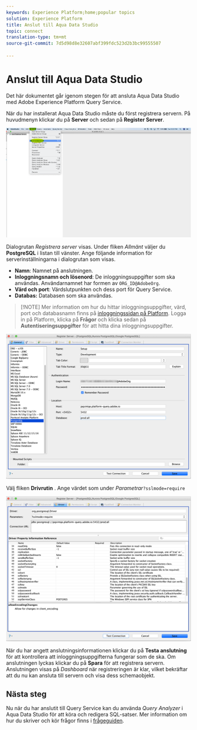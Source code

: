 ```yaml
---
keywords: Experience Platform;home;popular topics
solution: Experience Platform
title: Anslut till Aqua Data Studio
topic: connect
translation-type: tm+mt
source-git-commit: 7d5d98d8e32607abf399fdc523d2b3bc99555507

---
```



# Anslut till Aqua Data Studio

Det här dokumentet går igenom stegen för att ansluta Aqua Data Studio med Adobe Experience Platform Query Service.

När du har installerat Aqua Data Studio måste du först registrera servern. På huvudmenyn klickar du på **Server** och sedan på **Register Server**.

![](../images/clients/aqua-data-studio/register-server.png)

Dialogrutan *Registrera server* visas. Under fliken *Allmänt* väljer du **PostgreSQL** i listan till vänster. Ange följande information för serverinställningarna i dialogrutan som visas.

- **Namn**: Namnet på anslutningen.
- **Inloggningsnamn och lösenord**: De inloggningsuppgifter som ska användas. Användarnamnet har formen av `ORG_ID@AdobeOrg`.
- **Värd och port**: Värdslutpunkten och dess port för Query Service.
- **Databas:** Databasen som ska användas.

>[!NOTE] Mer information om hur du hittar inloggningsuppgifter, värd, port och databasnamn finns på [inloggningssidan på Platform](https://platform.adobe.com/query/configuration). Logga in på Platform, klicka på **Frågor** och klicka sedan på **Autentiseringsuppgifter** för att hitta dina inloggningsuppgifter.

![](../images/clients/aqua-data-studio/register-server-general-tab.png)

Välj fliken **Drivrutin** . Ange värdet som under *Parametrar*`?sslmode=require`

![](../images/clients/aqua-data-studio/register-server-driver-tab.png)

När du har angett anslutningsinformationen klickar du på **Testa anslutning** för att kontrollera att inloggningsuppgifterna fungerar som de ska. Om anslutningen lyckas klickar du på **Spara** för att registrera servern. Anslutningen visas på *Dashboard* när registreringen är klar, vilket bekräftar att du nu kan ansluta till servern och visa dess schemaobjekt.

## Nästa steg

Nu när du har anslutit till Query Service kan du använda *Query Analyzer* i Aqua Data Studio för att köra och redigera SQL-satser. Mer information om hur du skriver och kör frågor finns i [frågeguiden](../creating-queries/creating-queries.md).